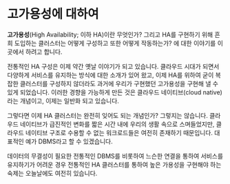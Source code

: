 # 고가용성에 대하여

**고가용성**(High Availability; 이하 HA)이란 무엇인가? 그리고 HA를 구현하기 위해
흔희 도입하는 클러스터는 어떻게 구성하고 또한 어떻게 작동하는가?
에 대한 이야기를 이 곳에서 하려고 합니다.

전통적인 HA 구성은 이제 약간 옛날 이야기가 되고 있습니다.
클라우드 시대가 되면서 다양하게 서비스를 유지하는 방식에 대한 소개가 있어 왔고,
이제 HA를 위하여 굳이 복잡한 클러스터를 구성하지 않더라도 과거에 우리가
구현했던 고가용성을 구현해 낼 수 있게 되었습니다.
이러한 경향을 가능하게 만든 것은 클라우드 네이티브(cloud native)라는 개념이고,
이제는 일반화 되고 있습니다.

그렇다면 이제 HA 클러스터는 완전히 잊어도 되는 개념인가?
그렇지는 않습니다. 클라우드 네이티브가 급진적인 변화를 짧은 시간 내에
우리의 생활 속으로 스며들었지만, 클라우드 네이티브 구조로 수용할 수 없는
워크로드들은 여전히 존재하기 때문입니다. 대표적인 예가 DBMS라고 할 수 있겠습니다.

데이터의 무결성이 필요한 전통적인 DBMS를 비롯하여
느슨한 연결을 통하여 서비스를 유지하기가 어려운 경우
전통적인 HA 클러스터를 통하여 높은 가용성을 구현해야 하는 숙제는 오늘날에도 여전히 있습니다.

